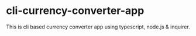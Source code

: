 # cli-currency-converter-app
This is cli based currency converter app using typescript, node.js & inquirer.
